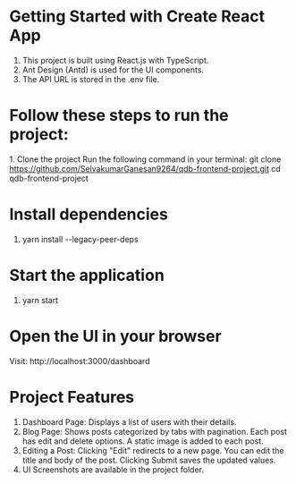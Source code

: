 # Getting Started with Create React App
1. This project is built using React.js with TypeScript.
2. Ant Design (Antd) is used for the UI components.
3. The API URL is stored in the .env file.

# Follow these steps to run the project:
1️. Clone the project
	Run the following command in your terminal:
	git clone https://github.com/SelvakumarGanesan9264/qdb-frontend-project.git
	cd qdb-frontend-project

# Install dependencies
1. yarn install --legacy-peer-deps

# Start the application
1. yarn start

# Open the UI in your browser
Visit: http://localhost:3000/dashboard

# Project Features
1. Dashboard Page: Displays a list of users with their details.
2. Blog Page:
	Shows posts categorized by tabs with pagination.
	Each post has edit and delete options.
	A static image is added to each post.
3. Editing a Post:
	Clicking "Edit" redirects to a new page.
	You can edit the title and body of the post.
	Clicking Submit saves the updated values.
4. UI Screenshots are available in the project folder.
